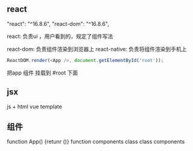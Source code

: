 ## react
  "react": "^16.8.6",
  "react-dom": "^16.8.6",

react: 负责ui ，用户看到的，规定了组件写法

react-dom: 负责组件渲染到浏览器上
react-native: 负责将组件渲染到手机上

```js
ReactDOM.render(<App />, document.getElementById('root'));
```
把app 组件 挂载到 #root 下面

## jsx
js + html
vue template

## 组件
function App() {retunr ()}    function components
class                         class components